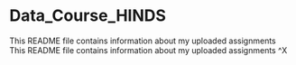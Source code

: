 # Data_Course_HINDS
 This README file contains information about my uploaded assignments
This README file contains information about my uploaded assignments
^X



